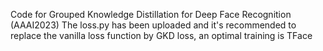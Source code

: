 Code for Grouped Knowledge Distillation for Deep Face Recognition (AAAI2023)
The loss.py has been uploaded and it's recommended to replace the vanilla loss function by GKD loss, an optimal training is TFace
